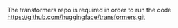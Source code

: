 The transformers repo is required in order to run the code https://github.com/huggingface/transformers.git
